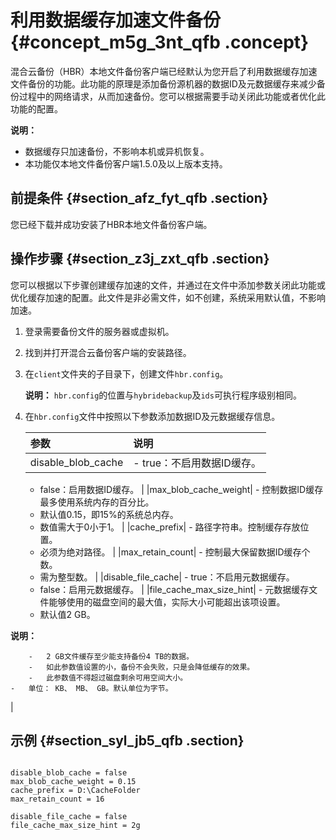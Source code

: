 # 利用数据缓存加速文件备份 {#concept_m5g_3nt_qfb .concept}

混合云备份（HBR）本地文件备份客户端已经默认为您开启了利用数据缓存加速文件备份的功能。此功能的原理是添加备份源机器的数据ID及元数据缓存来减少备份过程中的网络请求，从而加速备份。您可以根据需要手动关闭此功能或者优化此功能的配置。

**说明：** 

-   数据缓存只加速备份，不影响本机或异机恢复。
-   本功能仅本地文件备份客户端1.5.0及以上版本支持。

## 前提条件 {#section_afz_fyt_qfb .section}

您已经下载并成功安装了HBR本地文件备份客户端。

## 操作步骤 {#section_z3j_zxt_qfb .section}

您可以根据以下步骤创建缓存加速的文件，并通过在文件中添加参数关闭此功能或优化缓存加速的配置。此文件是非必需文件，如不创建，系统采用默认值，不影响加速。

1.  登录需要备份文件的服务器或虚拟机。
2.  找到并打开混合云备份客户端的安装路径。
3.  在`client`文件夹的子目录下，创建文件`hbr.config`。

    **说明：** `hbr.config`的位置与`hybridebackup`及`ids`可执行程序级别相同。

4.  在`hbr.config`文件中按照以下参数添加数据ID及元数据缓存信息。

    |参数|说明|
    |:-|:-|
    |disable\_blob\_cache|     -   true：不启用数据ID缓存。
    -   false：启用数据ID缓存。
 |
    |max\_blob\_cache\_weight|     -   控制数据ID缓存最多使用系统内存的百分比。
    -   默认值0.15，即15%的系统总内存。
    -   数值需大于0小于1。
 |
    |cache\_prefix|     -   路径字符串。控制缓存存放位置。
    -   必须为绝对路径。
 |
    |max\_retain\_count|     -   控制最大保留数据ID缓存个数。
    -   需为整型数。
 |
    |disable\_file\_cache|     -   true：不启用元数据缓存。
    -   false：启用元数据缓存。
 |
    |file\_cache\_max\_size\_hint|     -   元数据缓存文件能够使用的磁盘空间的最大值，实际大小可能超出该项设置。
    -   默认值2 GB。

**说明：** 

        -   2 GB文件缓存至少能支持备份4 TB的数据。
        -   如此参数值设置的小，备份不会失败，只是会降低缓存的效果。
        -   此参数值不得超过磁盘剩余可用空间大小。
    -   单位： KB、 MB、 GB。默认单位为字节。
 |


## 示例 {#section_syl_jb5_qfb .section}

```

disable_blob_cache = false
max_blob_cache_weight = 0.15
cache_prefix = D:\CacheFolder
max_retain_count = 16 

disable_file_cache = false
file_cache_max_size_hint = 2g


```

